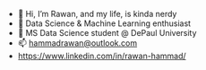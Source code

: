 - 👋 Hi, I’m Rawan, and my life, is kinda nerdy
- 👀 Data Science & Machine Learning enthusiast
- 🌱 MS Data Science student @ DePaul University
- 📫 hammadrawan@outlook.com
- https://www.linkedin.com/in/rawan-hammad/

